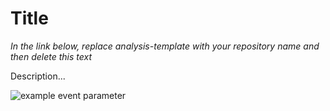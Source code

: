 # Title

*In the link below, replace analysis-template with your repository name and then delete this text*

Description...

![example event parameter](https://github.com/munch-group/relate1Kgenomes/actions/workflows/quarto-publish.yml/badge.svg?event=push)
